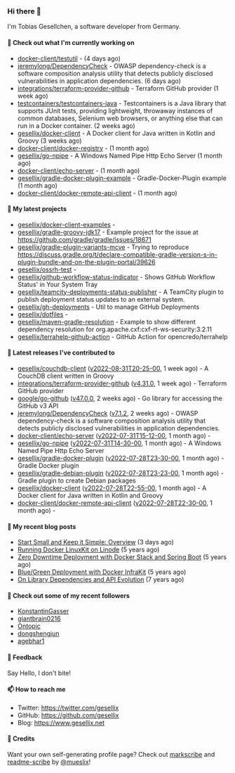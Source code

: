 ### Hi there 👋

I'm Tobias Gesellchen, a software developer from Germany.

#### 👷 Check out what I'm currently working on

- [docker-client/testutil](https://github.com/docker-client/testutil) -  (4 days ago)
- [jeremylong/DependencyCheck](https://github.com/jeremylong/DependencyCheck) - OWASP dependency-check is a software composition analysis utility that detects publicly disclosed vulnerabilities in application dependencies. (6 days ago)
- [integrations/terraform-provider-github](https://github.com/integrations/terraform-provider-github) - Terraform GitHub provider (1 week ago)
- [testcontainers/testcontainers-java](https://github.com/testcontainers/testcontainers-java) - Testcontainers is a Java library that supports JUnit tests, providing lightweight, throwaway instances of common databases, Selenium web browsers, or anything else that can run in a Docker container. (2 weeks ago)
- [gesellix/docker-client](https://github.com/gesellix/docker-client) - A Docker client for Java written in Kotlin and Groovy (3 weeks ago)
- [docker-client/docker-registry](https://github.com/docker-client/docker-registry) -  (1 month ago)
- [gesellix/go-npipe](https://github.com/gesellix/go-npipe) - A Windows Named Pipe Http Echo Server (1 month ago)
- [docker-client/echo-server](https://github.com/docker-client/echo-server) -  (1 month ago)
- [gesellix/gradle-docker-plugin-example](https://github.com/gesellix/gradle-docker-plugin-example) - Gradle-Docker-Plugin example (1 month ago)
- [docker-client/docker-remote-api-client](https://github.com/docker-client/docker-remote-api-client) -  (1 month ago)

#### 🌱 My latest projects

- [gesellix/docker-client-examples](https://github.com/gesellix/docker-client-examples) - 
- [gesellix/gradle-groovy-jdk17](https://github.com/gesellix/gradle-groovy-jdk17) - Example project for the issue at https://github.com/gradle/gradle/issues/18671
- [gesellix/gradle-plugin-variants-mcve](https://github.com/gesellix/gradle-plugin-variants-mcve) - Trying to reproduce https://discuss.gradle.org/t/declare-compatible-gradle-version-s-in-plugin-bundle-and-on-the-plugin-portal/39626
- [gesellix/ossrh-test](https://github.com/gesellix/ossrh-test) - 
- [gesellix/github-workflow-status-indicator](https://github.com/gesellix/github-workflow-status-indicator) - Shows GitHub Workflow Status&#39; in Your System Tray
- [gesellix/teamcity-deployments-status-publisher](https://github.com/gesellix/teamcity-deployments-status-publisher) - A TeamCity plugin to publish deployment status updates to an external system.
- [gesellix/gh-deployments](https://github.com/gesellix/gh-deployments) - Util to manage GitHub Deployments
- [gesellix/dotfiles](https://github.com/gesellix/dotfiles) - 
- [gesellix/maven-gradle-resolution](https://github.com/gesellix/maven-gradle-resolution) - Example to show different dependency resolution for org.apache.cxf:cxf-rt-ws-security:3.2.11
- [gesellix/terrahelp-github-action](https://github.com/gesellix/terrahelp-github-action) - GitHub Action for opencredo/terrahelp

#### 🔭 Latest releases I've contributed to

- [gesellix/couchdb-client](https://github.com/gesellix/couchdb-client) ([v2022-08-31T20-25-00](https://github.com/gesellix/couchdb-client/releases/tag/v2022-08-31T20-25-00), 1 week ago) - A CouchDB client written in Groovy
- [integrations/terraform-provider-github](https://github.com/integrations/terraform-provider-github) ([v4.31.0](https://github.com/integrations/terraform-provider-github/releases/tag/v4.31.0), 1 week ago) - Terraform GitHub provider
- [google/go-github](https://github.com/google/go-github) ([v47.0.0](https://github.com/google/go-github/releases/tag/v47.0.0), 2 weeks ago) - Go library for accessing the GitHub v3 API
- [jeremylong/DependencyCheck](https://github.com/jeremylong/DependencyCheck) ([v7.1.2](https://github.com/jeremylong/DependencyCheck/releases/tag/v7.1.2), 2 weeks ago) - OWASP dependency-check is a software composition analysis utility that detects publicly disclosed vulnerabilities in application dependencies.
- [docker-client/echo-server](https://github.com/docker-client/echo-server) ([v2022-07-31T15-12-00](https://github.com/docker-client/echo-server/releases/tag/v2022-07-31T15-12-00), 1 month ago) - 
- [gesellix/go-npipe](https://github.com/gesellix/go-npipe) ([v2022-07-31T14-30-00](https://github.com/gesellix/go-npipe/releases/tag/v2022-07-31T14-30-00), 1 month ago) - A Windows Named Pipe Http Echo Server
- [gesellix/gradle-docker-plugin](https://github.com/gesellix/gradle-docker-plugin) ([v2022-07-28T23-30-00](https://github.com/gesellix/gradle-docker-plugin/releases/tag/v2022-07-28T23-30-00), 1 month ago) - Gradle Docker plugin
- [gesellix/gradle-debian-plugin](https://github.com/gesellix/gradle-debian-plugin) ([v2022-07-28T23-23-00](https://github.com/gesellix/gradle-debian-plugin/releases/tag/v2022-07-28T23-23-00), 1 month ago) - Gradle plugin to create Debian packages
- [gesellix/docker-client](https://github.com/gesellix/docker-client) ([v2022-07-28T22-55-00](https://github.com/gesellix/docker-client/releases/tag/v2022-07-28T22-55-00), 1 month ago) - A Docker client for Java written in Kotlin and Groovy
- [docker-client/docker-remote-api-client](https://github.com/docker-client/docker-remote-api-client) ([v2022-07-28T22-30-00](https://github.com/docker-client/docker-remote-api-client/releases/tag/v2022-07-28T22-30-00), 1 month ago) - 

#### 📜 My recent blog posts

- [Start Small and Keep it Simple: Overview](https://www.gesellix.net/post/start-small-keep-it-simple-overview/) (3 days ago)
- [Running Docker LinuxKit on Linode](https://www.gesellix.net/post/running-docker-linuxkit-on-linode/) (5 years ago)
- [Zero Downtime Deployment with Docker Stack and Spring Boot](https://www.gesellix.net/post/zero-downtime-deployment-with-docker-stack-and-spring-boot/) (5 years ago)
- [Blue/Green Deployment with Docker InfraKit](https://www.gesellix.net/post/blue-green-deployment-with-docker-infrakit/) (5 years ago)
- [On Library Dependencies and API Evolution](https://www.gesellix.net/post/choosing-a-library/) (7 years ago)



#### 👯 Check out some of my recent followers

- [KonstantinGasser](https://github.com/KonstantinGasser)
- [giantbrain0216](https://github.com/giantbrain0216)
- [Ontopic](https://github.com/Ontopic)
- [dongshengjun](https://github.com/dongshengjun)
- [agebhar1](https://github.com/agebhar1)

#### 💬 Feedback

Say Hello, I don't bite!

#### 📫 How to reach me

- Twitter: https://twitter.com/gesellix
- GitHub: https://github.com/gesellix
- Blog: https://www.gesellix.net

#### 🙇 Credits

Want your own self-generating profile page? Check out [markscribe](https://github.com/muesli/markscribe)
and [readme-scribe](https://github.com/muesli/readme-scribe) by [@mueslix](https://twitter.com/mueslix)!
